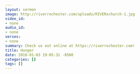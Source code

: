 ```yaml
---
layout: sermon
image: http://riverrochester.com/uploads/RIVERxchurch-1.jpg
video_id:
- none
audio_id:
- none
verses:
- none
summary: Check us out online at https://riverrochester.com!
title: Hunger
date: 2018-01-03 19:05:31 -0500
categories: []
tags: []
---
```


